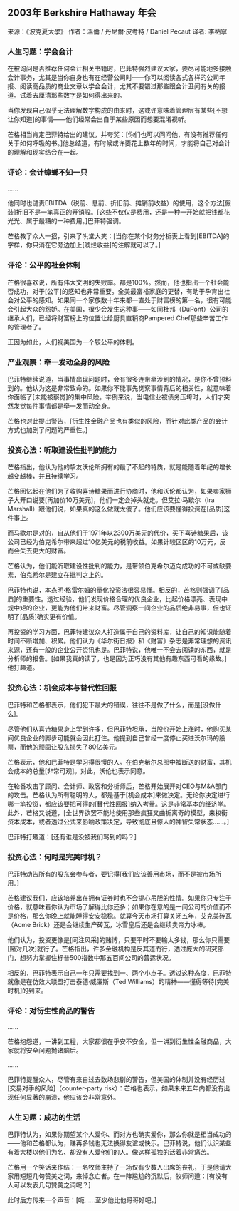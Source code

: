 
## 2003年 Berkshire Hathaway 年会

来源：《波克夏大學》
作者：溫倫 / 丹尼爾·皮考特 / Daniel Pecaut
译者: 李祐寧


### 人生习题：学会会计

在被询问是否推荐任何会计相关书籍时，巴菲特强烈建议大家，要尽可能地多接触会计事务，尤其是当你自身也有在经营公司时——你可以阅读各式各样的公司年报、阅读高品质的商业文章以学会会计，尤其不要错过那些跟会计丑闻有关的报道。试着去厘清那些数字是如何得出来的。

当你发现自己似乎无法理解数字构成的由来时，这或许意味着管理层有某些[不想让你知道]的事情——他们经常会出自于某些原因而想要混淆视听。

芒格相当肯定巴菲特给出的建议，并夸奖：[你们也可以问问他，有没有推荐任何关于如何呼吸的书。]他总结道，有时候或许要花上数年的时间，才能将自己对会计的理解和现实结合在一起。

### 评论：会计蟑螂不知一只

......

他同时也谴责EBITDA（税前、息前、折旧前、摊销前收益）的使用，这个方法[假装]折旧不是一笔真正的开销般。[这些不仅仅是费用，还是一种一开始就把钱都花光光、属于最糟的一种费用。]巴菲特强调。

芒格教了众人一招，引来了哄堂大笑：[当你在某个财务分析表上看到[EBITDA]的字样，你只消在它旁边加上[唬烂收益]的注解就可以了。]

### 评论：公平的社会体制

芒格很喜欢说，所有伟大文明的失败率。都是100%。然而，他也指出一个社会能否成功，对于[公平]的感知也非常重要。全美最富裕家庭的更替，有助于孕育出社会对公平的感知。如果同一个家族数十年来都一直处于财富榜的第一名，很有可能会引起大众的怨妒。在美国，很少会发生这种事——如同杜邦（DuPont）公司的继承人们，已经将财富榜上的位置让给厨具直销商Pampered Chef那些辛苦工作的管理者了。

正因为如此，人们视美国为一个较公平的体制。

### 产业观察：牵一发动全身的风险

巴菲特继续说道，当事情出现问题时，会有很多连带牵涉到的情况，是你不曾预料到的。他认为这是非常致命的。如果你不能事先觉察事情背后的相关性，就意味着你面临了[未能被察觉]的集中风险。举例来说，当电信业被债务压垮时，人们才突然发觉每件事情都是牵一发而动全身。

芒格也对此提出警告，[衍生性金融产品也有类似的风险，而针对此类产品的会计方式也加剧了问题的严重性。]

### 投资心法：听取建设性批判的能力

芒格指出，他认为他的挚友沃伦所拥有的最了不起的特质，就是能随着年纪的增长越变越棒，并且持续学习。

芒格回忆起在他们为了收购喜诗糖果而进行协商时，他和沃伦都认为，如果卖家狮子大开口说要[再加价10万美元]，他们一定会掉头就走。但艾拉·马歇尔（Ira Marshall）跟他们说，如果真的这么做就太傻了。他们应该要懂得投资在[品质]这件事上。

而马歇尔是对的，自从他们于1971年以2300万美元的代价，买下喜诗糖果后，该公司已经为伯克希尔带来超过10亿美元的税前收益。如果计较区区的10万元，反而会失去更大的财富。

芒格认为，他们能听取建设性批判的能力，是带领伯克希尔迈向成功的不可或缺要素，伯克希尔是建立在批判之上的。

巴菲特也说，本杰明·格雷尔姆的量化投资法很容易懂。相反的，芒格则强调了[品质]的重要性。透过经验，他们发现价格合理的优良企业，比起价格漂亮、表现中规中矩的企业，更能为他们带来财富。尽管洞察一间企业的品质绝非易事，但也证明了[品质]确实更有价值。

再投资的学习方面，巴菲特建议众人打造属于自己的资料库，让自己的知识能随着时间不断增加、积累。他们认为《华尔街日报》和《财富》杂志是非常理想的资讯来源，还有一般的企业公开资讯也是。巴菲特说，他唯一不会去阅读的东西，就是分析师的报告。[如果我真的读了，也是因为正巧没有其他有趣东西可看的缘故。]他打趣道。

### 投资心法：机会成本与替代性回报

巴菲特和芒格都表示，他们犯下最大的错误，往往不是做了什么，而是[没做什么]。

尽管他们从喜诗糖果身上学到许多，但巴菲特坦承，当股价开始上涨时，他购买某间优良企业的脚步可能就会因此打住。他提到自己曾经一度停止买进沃尔玛的股票，而他的顽固让股东损失了80亿美元。

芒格表示，他和巴菲特是学习得很慢的人。在伯克希尔总部中被断送的财富，其机会成本的总量[非常可观]。对此，沃伦也表示同意。

在轮番攻击了顾问、会计师、政客和分析师后，芒格开始展开对CEO与M&A部门的攻击。芒格认为所有聪明的人，都是基于[机会成本]来做决定。无论你决定进行哪一笔投资，都应该要把可得的[替代性回报]纳入考量。这是非常基本的经济学。此外，芒格又说道，[全世界欲罢不能地使用那些疯狂又曲折离奇的模型，来权衡资本成本，或者透过公式来影响政策决定，导致彻底且惊人的神智失常状态......。]

巴菲特打趣道：[还有谁是没被我们骂到的吗？]

### 投资心法：何时是完美时机？

巴菲特劝告所有的股东会参与者，要记得[我们应该善用市场，而不是被市场所用。]

芒格建议我们，应该培养出在拥有证券时也不会提心吊胆的性情。如果你只专注于价格，就意味着你认为市场了解得比你还多；如果你在意的是一间公司的价值而不是价格，那么你晚上就能睡得安安稳稳。就算今天市场打算关闭五年，艾克美砖瓦（Acme Brick）还是会继续生产砖瓦，冰雪皇后还是会继续卖帝力冰棒。

他们认为，投资更像是[同注风采]的赌博，只要平时不要输太多钱，那么你只需要[赌对几次]就行了。芒格指出，许多金融机构是反其道而行，透过庞大的研究部门，想努力掌握住标普500指数中那五百间公司的营运状况。

相反的，巴菲特表示自己一年只需要找到一、两个小点子。透过这种态度，巴菲特就像是在仿效大联盟打击泰德·威廉斯（Ted Williams）的精神——懂得等待[完美时机]的到来。

### 评论：对衍生性商品的警告

......

芒格抱怨道，一讲到工程，大家都很在乎安不安全，但一讲到衍生性金融商品，大家就将安全问题抛诸脑后。

......

巴菲特提醒众人，尽管有来自过去数场悲剧的警告，但美国的体制并没有经历过[交易对手的风险]（counter-party risk）：芒格也表示，如果未来五年内都没有出现任何显著的崩溃，他应该会非常意外。

### 人生习题：成功的生活

巴菲特认为，如果你期望某个人爱你、而对方也确实爱你，那么你就是相当成功的——他和芒格都认为，赚再多钱也无法换得友谊或快乐。巴菲特说，他们认识某些有着大楼以他们为名、却没有人爱他们的人。像这样孤独的活着非常痛苦。

芒格用一个笑话来作结：一名牧师主持了一场仅有少数人出席的丧礼，于是他请大家用短短几句赞美之词，来悼念亡者。在一阵尴尬的沉默后，牧师问道：[有没有人可以发表几句赞美之词呢？]

此时后方传来一个声音：[呃......至少他比他哥哥好吧。]
